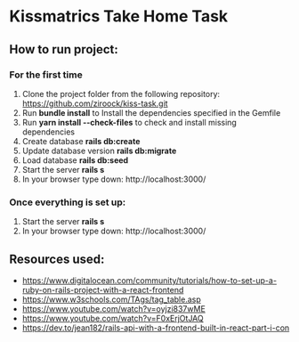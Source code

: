 # Kissmatrics Take Home Task
## How to run project:
### For the first time
1. Clone the project folder from  the following repository: https://github.com/ziroock/kiss-task.git
2. Run **bundle install** to Install the dependencies specified in the Gemfile
3. Run  **yarn install --check-files** to check and install missing dependencies
4. Create database **rails db:create**
5. Update database version **rails db:migrate**
6. Load database **rails db:seed**
7. Start the server **rails s**
8. In your browser type down: http://localhost:3000/

### Once everything is set up:
1. Start the server **rails s**
2. In your browser type down: http://localhost:3000/


## Resources used:
- https://www.digitalocean.com/community/tutorials/how-to-set-up-a-ruby-on-rails-project-with-a-react-frontend
- https://www.w3schools.com/TAgs/tag_table.asp
- https://www.youtube.com/watch?v=oyjzi837wME
- https://www.youtube.com/watch?v=F0xErjOtJAQ
- https://dev.to/jean182/rails-api-with-a-frontend-built-in-react-part-i-con